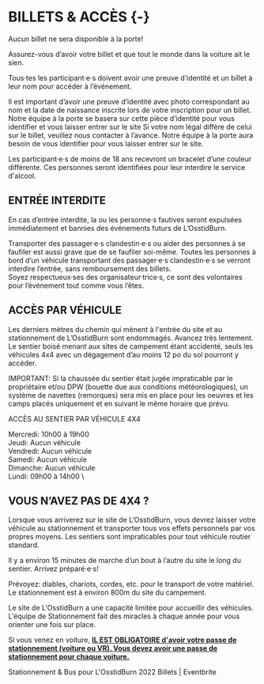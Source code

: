 # BILLETS & ACCÈS {-}

Aucun billet ne sera disponible à la porte!

Assurez-vous d’avoir votre billet et que tout le monde dans la voiture ait le sien. 

Tous·tes les participant·e·s doivent avoir une preuve d’identité et un billet à leur nom pour accéder à l’événement.

Il est important d’avoir une preuve d’identité avec photo correspondant au nom et la date de naissance inscrite lors de votre inscription pour un billet. Notre équipe à la porte se basera sur cette pièce d’identité pour vous identifier et vous laisser entrer sur le site
Si votre nom légal diffère de celui sur le billet, veuillez nous contacter à l’avance. Notre équipe à la porte aura besoin de vous identifier pour vous laisser entrer sur le site. 

Les participant·e·s de moins de 18 ans recevront un bracelet d’une couleur différente. Ces personnes seront identifiées pour leur interdire le service d'alcool.

<h2><span> ENTRÉE INTERDITE </span></h2> 

En cas d’entrée interdite, la ou les personne·s fautives seront expulsées immédiatement et bannies des événements futurs de L’OsstidBurn.  

Transporter des passager·e·s clandestin·e·s ou aider des personnes à se faufiler est aussi grave que de se faufiler soi-même. Toutes les personnes à bord d’un véhicule transportant des passager·e·s clandestin·e·s  se verront interdire l’entrée, sans remboursement des billets.  
Soyez respectueux·ses des organisateur·trice·s, ce sont des volontaires pour l’événement tout comme vous l’êtes.

<h2><span> ACCÈS PAR VÉHICULE </span></h2> 

Les derniers mètres du chemin qui mènent à l'entrée du site et au stationnement de L’OsstidBurn sont endommagés. Avancez très lentement. 
Le sentier boisé menant aux sites de campement étant accidenté, seuls les véhicules 4x4 avec un dégagement d’au moins 12 po du sol pourront y accéder. 

IMPORTANT: Si la chaussée du sentier était jugée impraticable par le propriétaire et/ou DPW (bouette due aux conditions météorologiques), un système de navettes (remorques) sera mis en place pour les oeuvres et les camps placés uniquement et en suivant le même horaire que prévu. 


ACCÈS AU SENTIER PAR VÉHICULE 4X4 

Mercredi: 10h00 à 19h00 \
Jeudi: Aucun véhicule \
Vendredi: Aucun véhicule \
Samedi: Aucun véhicule \
Dimanche: Aucun véhicule \
Lundi: 09h00 à 14h00 \

<h2><span> VOUS N’AVEZ PAS DE 4X4 ?  </span></h2> 

Lorsque vous arriverez sur le site de L’OsstidBurn, vous devrez laisser votre véhicule au stationnement et transporter tous vos effets personnels par vos propres moyens. Les sentiers sont impraticables pour tout véhicule routier standard.
 
Il y a environ 15 minutes de marche d’un bout à l’autre du site le long du sentier. Arrivez préparé·e·s!
 
Prévoyez: diables, chariots, cordes, etc. pour  le transport de votre matériel. Le stationnement est à environ 800m du site du campement. 


Le site de L'OsstidBurn a une capacité limitée pour accueillir des véhicules. L'équipe de Stationnement fait des miracles à chaque année pour vous orienter une fois sur place.

Si vous venez en voiture,  <span style="text-decoration:underline">**IL EST OBLIGATOIRE d'avoir votre passe de stationnement (voiture ou VR). Vous devez avoir une passe de stationnement pour chaque voiture.**</span>
 
Stationnement & Bus pour L'OsstidBurn 2022 Billets | Eventbrite


